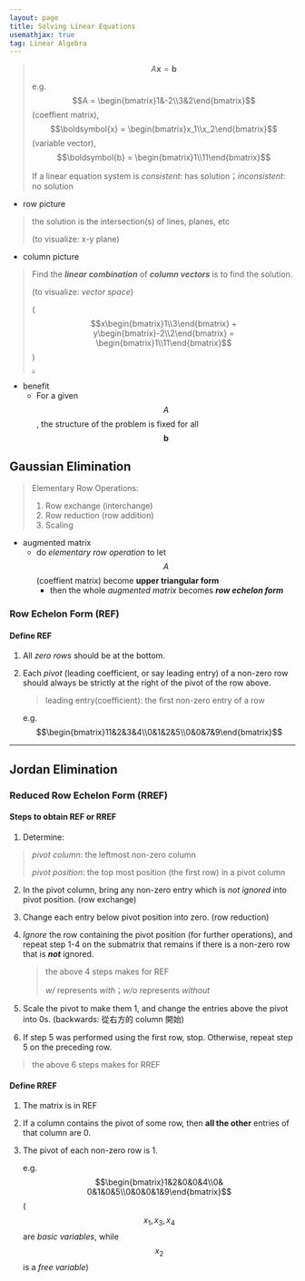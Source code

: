 ```yaml
---
layout: page
title: Solving Linear Equations
usemathjax: true
tag: Linear Algebra
--- 
```


> $$A\boldsymbol{x} = \boldsymbol{b}$$
>
> e.g. $$A = \begin{bmatrix}1&-2\\3&2\end{bmatrix}$$ (coeffient matrix), $$\boldsymbol{x} = \begin{bmatrix}x_1\\x_2\end{bmatrix}$$ (variable vector), $$\boldsymbol{b} = \begin{bmatrix}1\\11\end{bmatrix}$$ 
>
> If a linear equation system is *consistent*: has solution；*inconsistent*: no solution

* row picture

> the solution is the intersection(s) of lines, planes, etc
>
> (to visualize: x-y plane)

* column picture

> Find the ***linear combination*** of ***column vectors*** is to find the solution.
>
> (to visualize: *vector space*)
>
> ($$x\begin{bmatrix}1\\3\end{bmatrix} + y\begin{bmatrix}-2\\2\end{bmatrix} = \begin{bmatrix}1\\11\end{bmatrix}$$)
>
> <img src="D:\大學課程\大一\線代\2D_vectorspace.jpg" style="zoom:33%;" />

 * benefit
    * For a given $$A$$, the structure of the problem is fixed for all $$\boldsymbol{b}$$ 

## Gaussian Elimination

> Elementary Row Operations:
>
> 1. Row exchange (interchange)
> 2. Row reduction (row addition)
> 3. Scaling
* augmented matrix
  * do *elementary row operation* to let $$A$$(coeffient matrix) become **upper triangular form**
    * then the whole *augmented matrix* becomes ***row echelon form*** 

### Row Echelon Form (REF)

#### Define REF

1. All *zero rows* should be at the bottom.

2. Each *pivot* (leading coefficient, or say leading entry) of a non-zero row should always be strictly at the right of the pivot of the row above.

   > leading entry(coefficient): the first non-zero entry of a row

   e.g. $$\begin{bmatrix}11&2&3&4\\0&1&2&5\\0&0&7&9\end{bmatrix}$$
   
---

## Jordan Elimination

### Reduced Row Echelon Form (RREF)

#### Steps to obtain REF or RREF

1. Determine:  

> *pivot column*: the leftmost non-zero column
>
> *pivot position*: the top most position (the first row) in a pivot column

2. In the pivot column, bring any non-zero entry which is *not ignored* into pivot position. (row exchange)

3. Change each entry below pivot position into zero. (row reduction)

4. *Ignore* the row containing the pivot position (for further operations), and repeat step 1-4 on the submatrix that remains if there is a non-zero row that is ***not*** ignored.

   > the above 4 steps makes for REF
   >
   > *w/* represents *with*；*w/o* represents *without*

5. Scale the pivot to make them 1, and change the entries above the pivot into 0s. (backwards: 從右方的 column 開始)

6. If step 5 was performed using the first row, stop. Otherwise, repeat step 5 on the preceding row.

> the above 6 steps makes for RREF

#### Define RREF

1. The matrix is in REF

2. If a column contains the pivot of some row, then **all the other** entries of that column are 0.

3. The pivot of each non-zero row is 1.

   e.g. $$\begin{bmatrix}1&2&0&0&4\\0& 0&1&0&5\\0&0&0&1&9\end{bmatrix}$$ ($$x_1, x_3, x_4$$ are *basic variables*, while $$x_2$$ is a *free variable*)
